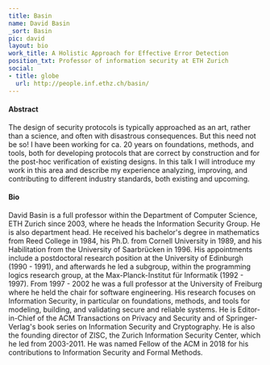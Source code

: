 ```yaml
---
title: Basin
name: David Basin
_sort: Basin
pic: david
layout: bio
work_title: A Holistic Approach for Effective Error Detection
position_txt: Professor of information security at ETH Zurich
social:
- title: globe
  url: http://people.inf.ethz.ch/basin/
---
```


#### Abstract

The design of security protocols is typically approached as an art,
rather than a science, and often with disastrous consequences. But
this need not be so!  I have been working for ca. 20 years on
foundations, methods, and tools, both for developing protocols that
are correct by construction and for the post-hoc verification of
existing designs.  In this talk I will introduce my work in this area
and describe my experience analyzing, improving, and contributing to
different industry standards, both existing and upcoming.

#### Bio
David Basin is a full professor within the Department of Computer Science, ETH Zurich since 2003, where he heads the Information Security Group. He is also department head.
He received his bachelor's degree in mathematics from Reed College in 1984, his Ph.D. from Cornell University in 1989, and his Habilitation from the University of Saarbrücken in 1996. His appointments include a postdoctoral research position at the University of Edinburgh (1990 - 1991), and afterwards he led a subgroup, within the programming logics research group, at the Max-Planck-Institut für Informatik (1992 - 1997). From 1997 - 2002 he was a full professor at the University of Freiburg where he held the chair for software engineering.
His research focuses on Information Security, in particular on foundations, methods, and tools for modeling, building, and validating secure and reliable systems. He is Editor-in-Chief of the ACM Transactions on Privacy and Security and of Springer-Verlag's book series on Information Security and Cryptography. He is also the founding director of ZISC, the Zurich Information Security Center, which he led from 2003-2011. He was named Fellow of the ACM in 2018 for his contributions to Information Security and Formal Methods.